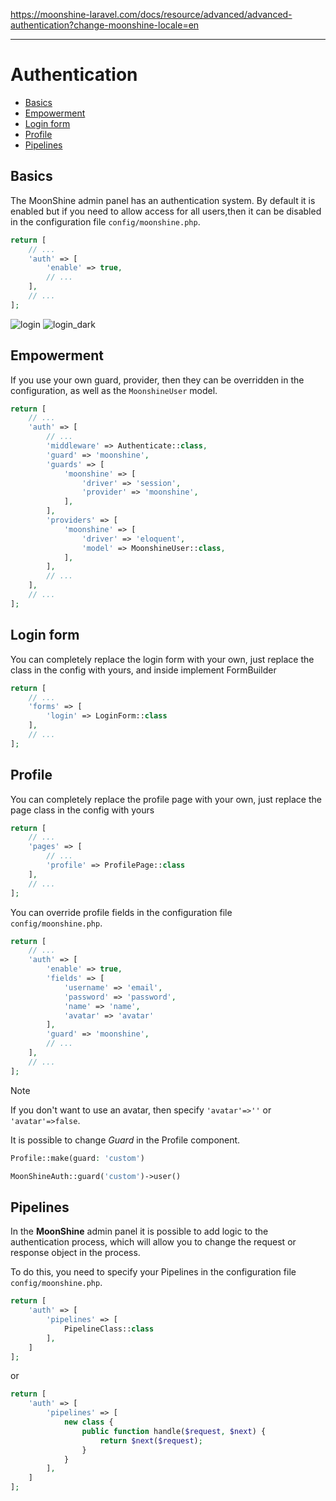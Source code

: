https://moonshine-laravel.com/docs/resource/advanced/advanced-authentication?change-moonshine-locale=en

------

# Authentication

  - [Basics](#basics)
  - [Empowerment](#empowerment)
  - [Login form](#login-form)
  - [Profile](#profile)
  - [Pipelines](#pipelines)

<a name="basics"></a>
## Basics

The MoonShine admin panel has an authentication system. By default it is enabled but if you need to allow access for all users,then it can be disabled in the configuration file `config/moonshine.php`.
           
```php
return [
    // ...
    'auth' => [
        'enable' => true,
        // ...
    ],
    // ...
];
```

![login](https://moonshine-laravel.com/screenshots/login.png)
![login_dark](https://moonshine-laravel.com/screenshots/login_dark.png)

<a name="extending"></a>
## Empowerment          

If you use your own guard, provider, then they can be overridden in the configuration, as well as the `MoonshineUser` model.    
               
```php
return [
    // ...
    'auth' => [
        // ...
        'middleware' => Authenticate::class,
        'guard' => 'moonshine',
        'guards' => [
            'moonshine' => [
                'driver' => 'session',
                'provider' => 'moonshine',
            ],
        ],
        'providers' => [
            'moonshine' => [
                'driver' => 'eloquent',
                'model' => MoonshineUser::class,
            ],
        ],
        // ...
    ],
    // ...
];
```

<a name="form"></a>
## Login form

You can completely replace the login form with your own, just replace the class in the config with yours, and inside implement FormBuilder  

```php
return [
    // ...
    'forms' => [
        'login' => LoginForm::class
    ],
    // ...
];
```

<a name="profile"></a>
## Profile

You can completely replace the profile page with your own, just replace the page class in the config with yours

```php
return [
    // ...
    'pages' => [
        // ...
        'profile' => ProfilePage::class
    ],
    // ...
];
```

You can override profile fields in the configuration file `config/moonshine.php`.
                           
```php
return [
    // ...
    'auth' => [
        'enable' => true,
        'fields' => [
            'username' => 'email',
            'password' => 'password',
            'name' => 'name',
            'avatar' => 'avatar'
        ],
        'guard' => 'moonshine',
        // ...
    ],
    // ...
];
```

> [!NOTE]
> If you don't want to use an avatar, then specify `'avatar'=>''` or `'avatar'=>false`.

It is possible to change *Guard* in the Profile component.
```php
Profile::make(guard: 'custom')
```

```php
MoonShineAuth::guard('custom')->user()
```
<a name="pipelines"></a>
## Pipelines

In the **MoonShine** admin panel it is possible to add logic to the authentication process, which will allow you to change the request or response object in the process.

To do this, you need to specify your Pipelines in the configuration file `config/moonshine.php`.

```php
return [
    'auth' => [
        'pipelines' => [
            PipelineClass::class
        ],
    ]
];
```

or

```php
return [
    'auth' => [
        'pipelines' => [
            new class {
                public function handle($request, $next) {
                    return $next($request);
                }
            }
        ],
    ]
];
```
